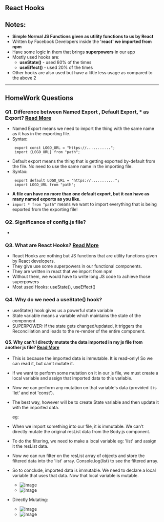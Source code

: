 ## React Hooks

## Notes:
- **Simple Normal JS Functions given as utility functions to us by React**
- Written by Facebook Developers inside the **'react' we imported from npm**
- Have some logic in them that brings **superpowers** in our app
- Mostly used hooks are: 
   - **useState()** - used 80% of the times
   - **useEffect()** - used 20% of the times
- Other hooks are also used but have a little less usage as compared to the above 2
-----------------------------------------------------------------------------------
## HomeWork Questions

### Q1. Difference between Named Export , Default Export, * as Export? [Read More](https://react.dev/learn/importing-and-exporting-components)
   - Named Export means we need to import the thing with the same name as it has in the exporting file.
   - Syntax: 
       ```
        export const LOGO_URL = "https://...........";
        import {LOGO_URL} from "path";
       ```
   - Default export means the thing that is getting exported by-default from the file. No need to use the same name in the importing file.
   - Syntax: 
       ```
        export default LOGO_URL = "https://...........";
        import LOGO_URL from "path";
       ```
   - **A file can have no more than one default export, but it can have as many named exports as you like.**
   - `import * from "path"` means we want to import everything that is being exported from the exporting file!
     
### Q2. Significance of config.js file?
   - 
### Q3. What are React Hooks? [Read More](https://legacy.reactjs.org/docs/hooks-overview.html)
   - React Hooks are nothing but JS functions that are utility functions given by React developers.
   - They give use some superpowers in our functional components.
   - They are written in react that we import from npm
   - Without them, we would have to write long JS code to achieve those superpowers
   - Most used Hooks: useState(), useEffect()
     
### Q4. Why do we need a useState() hook? 
   - useState() hook gives us a powerful state variable
   - State variable means a variable which maintains the state of the component
   - SUPERPOWER: If the state gets changed/updated, it triggers the Reconciliation and leads to the re-render of the entire component.

#### Q5. Why can't I directly mutate the data imported in my js file from another js file? [Read More](https://stackoverflow.com/questions/65845168/mutating-an-array-present-in-one-js-file-from-another-js-file-in-react-native)
   - This is because the imported data is immutable. It is read-only! So we can read it, but can't mutate it.
   - If we want to perform some mutation on it in our js file, we must create a local variable and assign that imported data to this variable.
   - Now we can perform any mutation on that variable's data (provided it is 'let' and not 'const').
   - The best way, however will be to create State variable and then update it with the imported data.

     eg:
   - When we import something into our file, it is immutable. We can't directly mutate the original resList data from the Body.js component. 
   - To do the filtering, we need to make a local variable eg: 'list' and assign it the resList data.
   - Now we can run filter on the resList array of objects and store the filtered data into the 'list' array. Console.log(list) to see the filtered array.
   - So to conclude, imported data is immutable. We need to declare a local variable that uses that data. Now that local variable is mutable.
      - ![image](https://github.com/Harshita-Kohli/Namaste-React/assets/54809528/b10cc2a6-94f4-455e-b2c1-4793123c6467)
      - ![image](https://github.com/Harshita-Kohli/Namaste-React/assets/54809528/5685073b-dc09-4a90-ae97-b62ff1d98cb6)
   - Directly Mutating:
      - ![image](https://github.com/Harshita-Kohli/Namaste-React/assets/54809528/9f6dd4ff-bed9-44ac-9585-280e6c7be8bb)
      - ![image](https://github.com/Harshita-Kohli/Namaste-React/assets/54809528/956794e9-08a9-4da1-8cca-1e1187b71e15)

